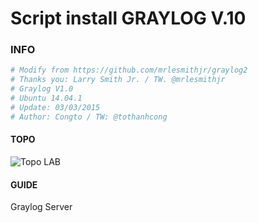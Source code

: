 # Script install GRAYLOG V.10

### INFO
```sh
# Modify from https://github.com/mrlesmithjr/graylog2
# Thanks you: Larry Smith Jr. / TW. @mrlesmithjr
# Graylog V1.0
# Ubuntu 14.04.1
# Update: 03/03/2015
# Author: Congto / TW: @tothanhcong
```

#### TOPO
![Topo LAB](/grayloglab.png)

#### GUIDE
Graylog Server 
